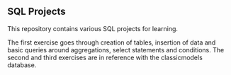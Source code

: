 ## SQL Projects
This repository contains various SQL projects for learning.

The first exercise goes through creation of tables, insertion of data and basic queries around aggregations, select statements and conditions.
The second and third exercises are in reference with the classicmodels database.
